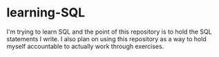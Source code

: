 # learning-SQL

I'm trying to learn SQL and the point of this repository is to hold the SQL statements I write. I also plan on using this repository as a way to hold myself accountable to actually work through exercises.
